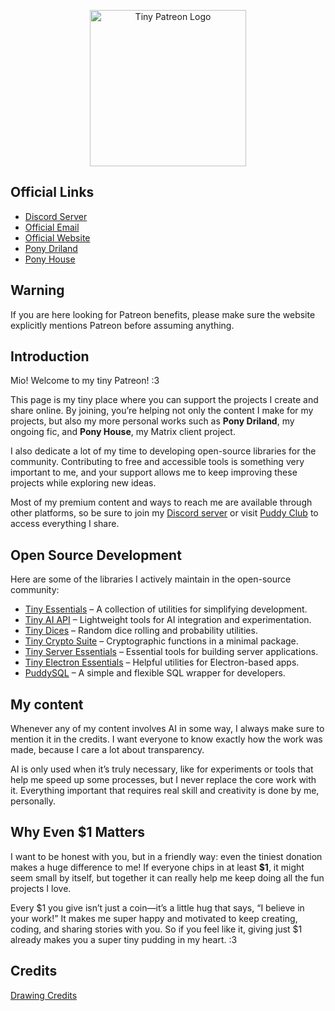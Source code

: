 <p style="text-align:center;">
  <img width="250" src="https://puddy.club/tinywagfaster.png" alt="Tiny Patreon Logo" />
</p>

<h2>Official Links</h2>
<ul>
  <li><a href="https://discord.gg/TgHdvJd">Discord Server</a></li>
  <li><a href="mailto:tiny@puddy.club">Official Email</a></li>
  <li><a href="https://puddy.club">Official Website</a></li>
  <li><a href="https://ponydriland.com">Pony Driland</a></li>
  <li><a href="https://pony.house">Pony House</a></li>
</ul>

<h2>Warning</h2>
<p>
  If you are here looking for Patreon benefits, please make sure the website explicitly mentions Patreon before assuming anything.
</p>

<h2>Introduction</h2>
<p>
  Mio! Welcome to my tiny Patreon! :3
</p>
<p>
  This page is my tiny place where you can support the projects I create and share online. 
  By joining, you’re helping not only the content I make for my projects, 
  but also my more personal works such as <strong>Pony Driland</strong>, my ongoing fic, 
  and <strong>Pony House</strong>, my Matrix client project.
</p>
<p>
  I also dedicate a lot of my time to developing open-source libraries for the community. 
  Contributing to free and accessible tools is something very important to me, and your support 
  allows me to keep improving these projects while exploring new ideas.
</p>
<p>
  Most of my premium content and ways to reach me are available through other platforms, 
  so be sure to join my <a href="https://discord.gg/TgHdvJd">Discord server</a> or visit 
  <a href="https://puddy.club">Puddy Club</a> to access everything I share.
</p>

<h2>Open Source Development</h2>
<p>
  Here are some of the libraries I actively maintain in the open-source community:
</p>
<ul>
  <li><a href="https://github.com/JasminDreasond/Tiny-Essentials">Tiny Essentials</a> – A collection of utilities for simplifying development.</li>
  <li><a href="https://github.com/JasminDreasond/Tiny-AI-API">Tiny AI API</a> – Lightweight tools for AI integration and experimentation.</li>
  <li><a href="https://github.com/JasminDreasond/Tiny-Dices">Tiny Dices</a> – Random dice rolling and probability utilities.</li>
  <li><a href="https://github.com/JasminDreasond/Tiny-Crypto-Suite">Tiny Crypto Suite</a> – Cryptographic functions in a minimal package.</li>
  <li><a href="https://github.com/JasminDreasond/Tiny-Server-Essentials">Tiny Server Essentials</a> – Essential tools for building server applications.</li>
  <li><a href="https://github.com/JasminDreasond/Tiny-Electron-Essentials">Tiny Electron Essentials</a> – Helpful utilities for Electron-based apps.</li>
  <li><a href="https://github.com/JasminDreasond/PuddySQL">PuddySQL</a> – A simple and flexible SQL wrapper for developers.</li>
</ul>

<h2>My content</h2>
<p>
  Whenever any of my content involves AI in some way, I always make sure to mention it in the credits. 
  I want everyone to know exactly how the work was made, because I care a lot about transparency.
</p>
<p>
  AI is only used when it’s truly necessary, like for experiments or tools that help me speed up some processes, 
  but I never replace the core work with it. Everything important that requires real skill and creativity is done by me, personally.
</p>

<h2>Why Even $1 Matters</h2>
<p>
  I want to be honest with you, but in a friendly way: even the tiniest donation makes a huge difference to me! 
  If everyone chips in at least <strong>$1</strong>, it might seem small by itself, but together it can really help me keep doing all the fun projects I love.
</p>
<p>
  Every $1 you give isn’t just a coin—it’s a little hug that says, “I believe in your work!” 
  It makes me super happy and motivated to keep creating, coding, and sharing stories with you. 
  So if you feel like it, giving just $1 already makes you a super tiny pudding in my heart. :3
</p>

<h2>Credits</h2>
<p>
  <a href="https://derpibooru.org/tags/artist-colon-acersiii">Drawing Credits</a>
</p>
